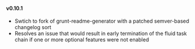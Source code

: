 #### v0.10.1

* Swtich to fork of grunt-readme-generator with a patched semver-based changelog sort
* Resolves an issue that would result in early termination of the fluid task chain if one or more optional features were not enabled
